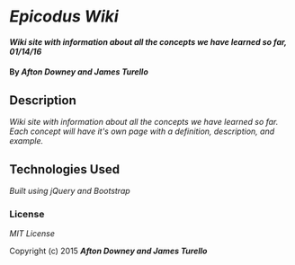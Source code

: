 # _Epicodus Wiki_

#### _Wiki site with information about all the concepts we have learned so far, 01/14/16_

#### By _**Afton Downey and James Turello**_

## Description

_Wiki site with information about all the concepts we have learned so far. Each concept will have it's own page with a definition, description, and example._


## Technologies Used

_Built using jQuery and Bootstrap_

### License

*MIT License*

Copyright (c) 2015 **_Afton Downey and James Turello_**
